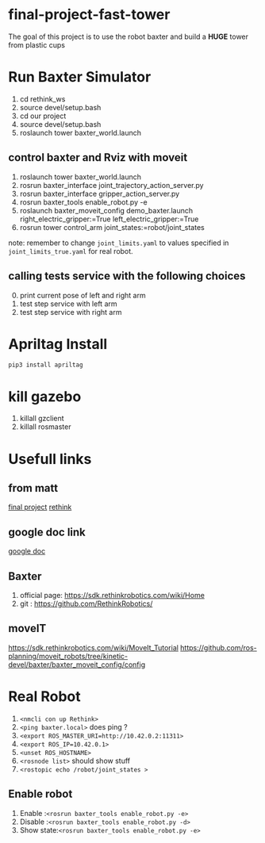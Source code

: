 # final-project-fast-tower
The goal of this project is to use the robot baxter and build a **HUGE** tower from plastic cups

# Run Baxter Simulator
1. cd rethink_ws
2. source devel/setup.bash 
3. cd our project 
4. source devel/setup.bash 
2. roslaunch tower baxter_world.launch

## control baxter and Rviz with moveit
1. roslaunch tower baxter_world.launch
2. rosrun baxter_interface joint_trajectory_action_server.py
3. rosrun baxter_interface gripper_action_server.py
4. rosrun baxter_tools enable_robot.py -e
5. roslaunch baxter_moveit_config demo_baxter.launch right_electric_gripper:=True left_electric_gripper:=True
6. rosrun tower control_arm joint_states:=robot/joint_states

note: remember to change `joint_limits.yaml` to values specified in `joint_limits_true.yaml` for real robot.

## calling tests service with the following choices
0. print current pose of left and right arm
1. test step service with left arm 
2. test step service with right arm 

# Apriltag Install
`pip3 install apriltag`

# kill gazebo
1. killall gzclient
2. killall rosmaster

# Usefull links 
## from matt
[final project](https://nu-msr.github.io/me495_site/final_project2020.html)
[rethink](https://nu-msr.github.io/me495_site/lecture13_rethink.html)
## google doc link
[google doc](https://docs.google.com/document/d/1DyX0WEIv16zhfOnIXlYJH8nFUndHB3Xdr9HTS7mL4ks/edit?usp=sharing)

## Baxter 
1. official page: https://sdk.rethinkrobotics.com/wiki/Home
2. git : https://github.com/RethinkRobotics/

## moveIT
https://sdk.rethinkrobotics.com/wiki/MoveIt_Tutorial
https://github.com/ros-planning/moveit_robots/tree/kinetic-devel/baxter/baxter_moveit_config/config


# Real Robot 

1. `<nmcli con up Rethink>`
2. `<ping baxter.local>`  does ping ? 
3. `<export ROS_MASTER_URI=http://10.42.0.2:11311>`
4. `<export ROS_IP=10.42.0.1>`
5. `<unset ROS_HOSTNAME>`
6. `<rosnode list>` should show stuff
7. `<rostopic echo /robot/joint_states >`

## Enable robot 
1. Enable    :`<rosrun baxter_tools enable_robot.py -e>`
2. Disable   :`<rosrun baxter_tools enable_robot.py -d>`
3. Show state:`<rosrun baxter_tools enable_robot.py -e>`
